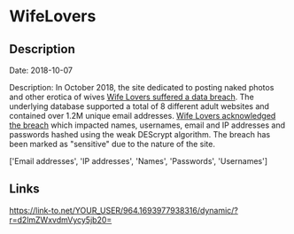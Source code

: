 # WifeLovers

## Description

Date: 2018-10-07

Description:
In October 2018, the site dedicated to posting naked photos and other erotica of wives <a href="https://arstechnica.com/information-technology/2018/10/hack-on-8-adult-websites-exposes-oodles-of-intimate-user-data/" target="_blank" rel="noopener">Wife Lovers suffered a data breach</a>. The underlying database supported a total of 8 different adult websites and contained over 1.2M unique email addresses. <a href="https://web.archive.org/web/20181020185005/http://wifelovers.com/" target="_blank" rel="noopener">Wife Lovers acknowledged the breach</a> which impacted names, usernames, email and IP addresses and passwords hashed using the weak DEScrypt algorithm. The breach has been marked as &quot;sensitive&quot; due to the nature of the site.


['Email addresses', 'IP addresses', 'Names', 'Passwords', 'Usernames']

## Links

https://link-to.net/YOUR_USER/964.1693977938316/dynamic/?r=d2lmZWxvdmVycy5jb20=